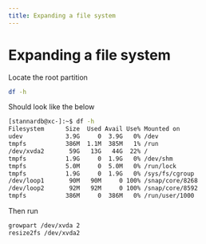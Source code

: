 ```yaml
---
title: Expanding a file system
---
```


# Expanding a file system

Locate the root partition

```bash
df -h
```

Should look like the below 

```bash hl_lines="5"
[stannardb@xc-]:~$ df -h
Filesystem      Size  Used Avail Use% Mounted on
udev            3.9G     0  3.9G   0% /dev
tmpfs           386M  1.1M  385M   1% /run
/dev/xvda2       59G   13G   44G  22% /
tmpfs           1.9G     0  1.9G   0% /dev/shm
tmpfs           5.0M     0  5.0M   0% /run/lock
tmpfs           1.9G     0  1.9G   0% /sys/fs/cgroup
/dev/loop1       90M   90M     0 100% /snap/core/8268
/dev/loop2       92M   92M     0 100% /snap/core/8592
tmpfs           386M     0  386M   0% /run/user/1000
```

Then run

```bash
growpart /dev/xvda 2
resize2fs /dev/xvda2
```